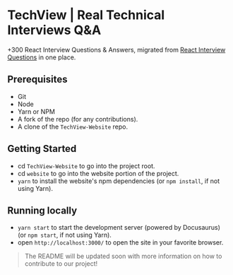 # TechView | Real Technical Interviews Q&A
+300 React Interview Questions & Answers, migrated from [React Interview Questions](https://github.com/MOhammedRiaad/React-Interview-Questions) in one place.

## Prerequisites
- Git
- Node
- Yarn or NPM
- A fork of the repo (for any contributions).
- A clone of the `TechView-Website` repo.

## Getting Started
- cd `TechView-Website` to go into the project root.
- cd `website` to go into the website portion of the project.
- `yarn` to install the website's npm dependencies (or `npm install`, if not using Yarn).

## Running locally
- `yarn start` to start the development server (powered by Docusaurus) (or `npm start`, if not using Yarn).
- open `http://localhost:3000/` to open the site in your favorite browser.


> The README will be updated soon with more information on how to contribute to our project!